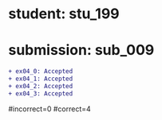 # student: stu_199
# submission: sub_009

```diff
+ ex04_0: Accepted
+ ex04_1: Accepted
+ ex04_2: Accepted
+ ex04_3: Accepted
```
#incorrect=0
#correct=4
